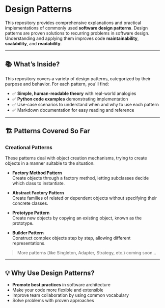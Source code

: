 # Design Patterns

This repository provides comprehensive explanations and practical implementations of commonly used **software design patterns**. Design patterns are proven solutions to recurring problems in software design. Understanding and applying them improves code **maintainability**, **scalability**, and **readability**.

---

## 📚 What’s Inside?

This repository covers a variety of design patterns, categorized by their purpose and behavior. For each pattern, you'll find:

- ✅ **Simple, human-readable theory** with real-world analogies  
- ✅ **Python code examples** demonstrating implementation  
- ✅ Use-case scenarios to understand when and why to use each pattern  
- ✅ Markdown documentation for easy reading and reference

---

## 🏗️ Patterns Covered So Far

### Creational Patterns
These patterns deal with object creation mechanisms, trying to create objects in a manner suitable to the situation.

- **Factory Method Pattern**  
  Create objects through a factory method, letting subclasses decide which class to instantiate.

- **Abstract Factory Pattern**  
  Create families of related or dependent objects without specifying their concrete classes.

- **Prototype Pattern**  
  Create new objects by copying an existing object, known as the prototype.

- **Builder Pattern**  
  Construct complex objects step by step, allowing different representations.

> More patterns (like Singleton, Adapter, Strategy, etc.) coming soon...

---

## 💡 Why Use Design Patterns?

- **Promote best practices** in software architecture
- Make your code more flexible and extensible
- Improve team collaboration by using common vocabulary
- Solve problems with proven approaches
